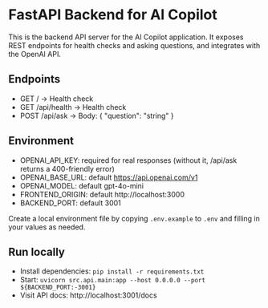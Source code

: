 # FastAPI Backend for AI Copilot

This is the backend API server for the AI Copilot application. It exposes REST endpoints for health checks and asking questions, and integrates with the OpenAI API.

## Endpoints
- GET / -> Health check
- GET /api/health -> Health check
- POST /api/ask -> Body: { "question": "string" }

## Environment
- OPENAI_API_KEY: required for real responses (without it, /api/ask returns a 400-friendly error)
- OPENAI_BASE_URL: default https://api.openai.com/v1
- OPENAI_MODEL: default gpt-4o-mini
- FRONTEND_ORIGIN: default http://localhost:3000
- BACKEND_PORT: default 3001

Create a local environment file by copying `.env.example` to `.env` and filling in your values as needed.

## Run locally
- Install dependencies: `pip install -r requirements.txt`
- Start: `uvicorn src.api.main:app --host 0.0.0.0 --port ${BACKEND_PORT:-3001}`
- Visit API docs: http://localhost:3001/docs
